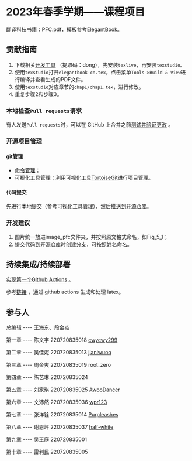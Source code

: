 
# 2023年春季学期——课程项目

翻译科技书籍：PFC.pdf，模板参考[ElegantBook](https://github.com/ElegantLaTeX/ElegantBook)。

## 贡献指南
1. 下载相关[开发工具](https://pan.baidu.com/s/1_ZLBRmA15gJzlRNJZYJElw) （提取码：dong），先安装`texlive`，再安装`texstudio`。
2. 使用`texstudio`打开`elegantbook-cn.tex`，点击菜单`Tools->Build & View`进行编译并查看生成的PDF文件。
3. 使用`texstudio`对应章节的`chap1/chap1.tex`，进行修改。
4. 重复步骤2和步骤3。

### 本地检查`Pull requests`请求
有人发送`Pull requests`时，可以在 GitHub 上合并之前[测试并验证更改](https://docs.github.com/zh/pull-requests/collaborating-with-pull-requests/reviewing-changes-in-pull-requests/checking-out-pull-requests-locally) 。

### 开源项目管理

#### git管理

- [命令管理](https://blog.csdn.net/weixin_45682261/article/details/124003706)；
- 可视化工具管理：利用可视化工具[TortoiseGit](https://blog.csdn.net/xwnxwn/article/details/108694863)进行项目管理。

#### 代码提交

先进行本地提交（参考可视化工具管理），然后[推送到开源仓库](https://github.com/OpenHUTB/bazaar/issues/19#issuecomment-1471533397)。

### 开发建议

1. 图片统一放进image_pfc文件夹，并按照原文格式命名，如Fig_5_1；
2. 提交代码到开源仓库时创建分支，可按照姓名命名。


## 持续集成/持续部署
[实现第一个Github Actions](https://docs.github.com/en/actions/quickstart) 。

参考[链接](https://mrturkmen.com/posts/build-release-latex/) ，通过 github actions 生成和处理 latex。


## 参与人

总编辑 ---- 王海东、段金焱

第一章  ---- 陈文宇 220720835018 [cwycwy299](https://github.com/cwycwy299) 

第二章  ---- 吴佳妮 220720835013 [jianiwuoo](https://github.com/jianiwuoo) 

第三章  ---- 周金爽 220720835019 root_zero

第四章  ---- 陈艺琳 220720835024

第五章  ---- 刘家琪 220720835025 [AwooDancer](https://github.com/AwooDancer)

第六章  ---- 文沛然 220720835036 [wpr123](https://github.com/wpr123)

第七章  ---- 张洋铨 220720835014 [Purpleashes](https://github.com/Purpleashes)

第八章  ---- 谢恩坪 220720835037 [half-white](https://github.com/half-white)

第九章  ---- 吴玉庭 220720835001 

第十章  ---- 雷利民 220720835005
